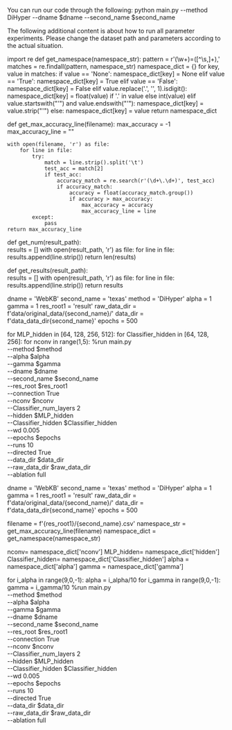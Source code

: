 You can run our code through the following: python main.py --method DiHyper  --dname $dname  --second_name $second_name  

The following additional content is about how to run all parameter experiments. Please change the dataset path and parameters according to the actual situation.


import re
def get_namespace(namespace_str):
    pattern = r'(\w+)=([^\s,]+),'
    matches = re.findall(pattern, namespace_str) 
    namespace_dict = {}
    for key, value in matches:
        if value == 'None':
            namespace_dict[key] = None
        elif value == 'True':
            namespace_dict[key] = True
        elif value == 'False':
            namespace_dict[key] = False
        elif value.replace('.', '', 1).isdigit():
            namespace_dict[key] = float(value) if '.' in value else int(value)
        elif value.startswith("'") and value.endswith("'"):
            namespace_dict[key] = value.strip("'")
        else:
            namespace_dict[key] = value
    return namespace_dict



def get_max_accuracy_line(filename):
    max_accuracy = -1
    max_accuracy_line = ""
    
    with open(filename, 'r') as file:
        for line in file:
            try:
                match = line.strip().split('\t')
                test_acc = match[2]
                if test_acc:
                    accuracy_match = re.search(r'(\d+\.\d+)', test_acc)
                    if accuracy_match:
                        accuracy = float(accuracy_match.group())
                        if accuracy > max_accuracy:
                            max_accuracy = accuracy
                            max_accuracy_line = line
            except:
                pass
    return max_accuracy_line

def get_num(result_path):    
    results = []
    with open(result_path, 'r') as file:
        for line in file:
            results.append(line.strip())
    return len(results)

def get_results(result_path):    
    results = []
    with open(result_path, 'r') as file:
        for line in file:
            results.append(line.strip())
    return results


dname = 'WebKB'
second_name = 'texas'
method = 'DiHyper'
alpha = 1
gamma = 1
res_root1 = 'result'
raw_data_dir = f'data/original_data/{second_name}/'
data_dir = f'data_data_dir\{second_name}'
epochs = 500



for MLP_hidden in [64, 128, 256, 512]:
    for Classifier_hidden in [64, 128, 256]:
        for nconv in range(1,5):
            %run main.py \
            --method $method\
            --alpha $alpha  \
            --gamma $gamma  \
            --dname $dname  \
            --second_name $second_name  \
            --res_root $res_root1 \
            --connection True \
            --nconv $nconv  \
            --Classifier_num_layers 2 \
            --hidden $MLP_hidden \
            --Classifier_hidden $Classifier_hidden \
            --wd 0.005 \
            --epochs $epochs  \
            --runs 10   \
            --directed True  \
            --data_dir $data_dir \
            --raw_data_dir $raw_data_dir \
            --ablation full


dname = 'WebKB'
second_name = 'texas'
method = 'DiHyper'
alpha = 1
gamma = 1
res_root1 = 'result'
raw_data_dir = f'data/original_data/{second_name}/'
data_dir = f'data_data_dir\{second_name}'
epochs = 500

filename = f'{res_root1}/{second_name}.csv'
namespace_str = get_max_accuracy_line(filename)
namespace_dict = get_namespace(namespace_str)

nconv= namespace_dict['nconv']
MLP_hidden= namespace_dict['hidden'] 
Classifier_hidden= namespace_dict['Classifier_hidden'] 
alpha = namespace_dict['alpha']
gamma = namespace_dict['gamma']

for i_alpha in range(9,0,-1):
    alpha = i_alpha/10
    for i_gamma in range(9,0,-1):
        gamma = i_gamma/10
        %run main.py \
        --method $method\
        --alpha $alpha \
        --gamma $gamma  \
        --dname $dname  \
        --second_name $second_name  \
        --res_root $res_root1 \
        --connection True \
        --nconv $nconv  \
        --Classifier_num_layers 2 \
        --hidden $MLP_hidden \
        --Classifier_hidden $Classifier_hidden \
        --wd 0.005 \
        --epochs $epochs  \
        --runs 10   \
        --directed True  \
        --data_dir $data_dir \
        --raw_data_dir $raw_data_dir \
        --ablation full  


